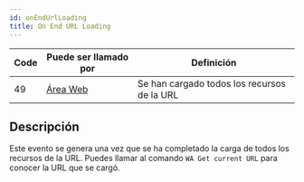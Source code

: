 ```yaml
---
id: onEndUrlLoading
title: On End URL Loading
---
```


| Code | Puede ser llamado por                       | Definición                                  |
| ---- | ------------------------------------------- | ------------------------------------------- |
| 49   | [Área Web](FormObjects/webArea_overview.md) | Se han cargado todos los recursos de la URL |

## Descripción

Este evento se genera una vez que se ha completado la carga de todos los recursos de la URL. Puedes llamar al comando `WA Get current URL` para conocer la URL que se cargó.
